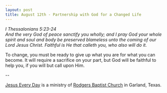 ```yaml
---
layout: post
title: August 12th - Partnership with God for a Changed Life
---
```


_I Thessalonians 5:23-24  
And the very God of peace sanctify you wholly; and I pray God your
whole spirit and soul and body be preserved blameless unto the coming
of our Lord Jesus Christ. Faithful is He that calleth you, who also
will do it._

To change, you must be ready to give up what you are for what you
can become. It will require a sacrifice on your part, but God will be
faithful to help you, if you will but call upon Him.

 --

<a href=http://jesuseveryday.net>Jesus Every Day</a> is a ministry of <a href=http://rodgersbaptist.net>Rodgers Baptist Church</a> in Garland, Texas.
